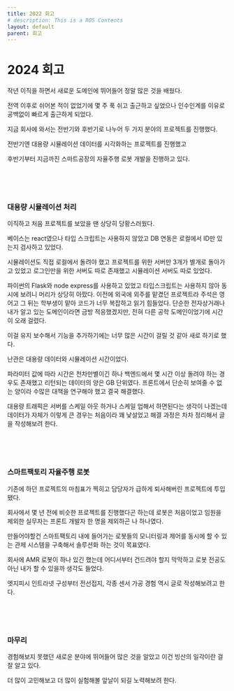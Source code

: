 ```yaml
---
title: 2022 회고
# description: This is a ROS Contents
layout: default
parent: 회고
---
```


# 2024 회고

작년 이직을 하면서 새로운 도메인에 뛰어들어 정말 많은 것을 배웠다.

전역 이후로 쉬어본 적이 없었기에 몇 주 푹 쉬고 출근하고 싶었으나 인수인계를 이유로 공백없이 빠르게 출근하게 되었다.

지금 회사에 와서는 전반기와 후반기로 나누어 두 가지 분야의 프로젝트를 진행했다.

전반기엔 대용량 시뮬레이션 데이터를 시각화하는 프로젝트를 진행했고

후반기부터 지금까진 스마트공장의 자율주행 로봇 개발을 진행하고 있다.

<br/><br/><br/>

### 대용량 시뮬레이션 처리

이직하고 처음 프로젝트를 보았을 땐 상당히 당황스러웠다.

베이스는 react였으나 타입 스크립트는 사용하지 않았고 DB 연동은 로컬에서 ID만 있는지 검사하고 있었다.

시뮬레이션도 직접 로컬에서 돌려야 했고 프로젝트를 위한 서버만 3개가 별개로 돌아가고 있었고
로그인만을 위한 서버도 따로 존재했고 시뮬레이션 서버도 따로 있었다.

파이썬의 Flask와 node express를 사용하고 있었고 타입스크립트는 사용하지 않아 동시에 보려니 머리가 상당히 아팠다.
이전에 외국에 외주를 맡겼던 프로젝트라 주석은 영어고 그 뒤는 학부생이 맡아 코드가 너무 복잡하고 읽기 힘들었다.
단순한 전자상거래나 내가 알고 있는 도메인이라면 금방 적응했겠지만, 전혀 다른 공학 도메인이었기에 시간이 오래 걸렸다.

이걸 유지 보수해서 기능을 추가하기에는 너무 많은 시간이 걸릴 것 같아 새로 하기로 했다.

난관은 대용량 데이터와 시뮬레이션 시간이었다.

파라미터 값에 따라 시간은 천차만별이긴 하나 백엔드에서 몇 시간 이상 돌려야 하는 경우도 존재했고 리턴되는 데이터의 양은 GB 단위였다.
프론트에서 단순히 보여줄 수 없는 양이라 수많은 대책을 연구해야 했고 결국 해결했다.

대용량 트래픽은 서버를 스케일 아웃 하거나 스케일 업해서 하면된다는 생각이 나겠는데 데이터가 자체가 이렇게 큰 경우는 처음이라 꽤 낯설었고
해결 과정은 차차 정리해서 글을 작성해보려 한다.

<br/><br/><br/>

### 스마트팩토리 자율주행 로봇

기존에 하던 프로젝트의 마침표가 찍히고 담당자가 급하게 퇴사해버린 프로젝트에 투입됐다.

회사에서 몇 년 전에 비슷한 프로젝트를 진행했다곤 하는데 로봇은 처음이었고 임원을 제외한 실무자는 프론트 개발자 한 명을 제외하곤 나 하나였다.

만들어야할건 스마트팩토리 내에 들어가는 로봇들의 모니터링과 제어를 동시에 할 수 있는 관제 시스템을 구축해서 솔루션화 하는 것이 목표였다.

회사에 AMR 로봇이 하나 있긴 했는데 어디서부터 건드려야 할지 막막하고 로봇 전공도 아닌 내가 할 수 있을까 생각도 들었다.

엣지피시 인트라넷 구성부터 전선접지, 각종 센서 가공 경험 역시 글로 작성해보려고 한다.

<br/><br/><br/>

### 마무리

경험해보지 못했던 새로운 분야에 뛰어들어 많은 것을 알았고 이건 빙산의 일각이란 걸 잘 알고 있다.

더 많이 고민해보고 더 많이 실험해볼 앞날이 되길 노력해보려 한다.
